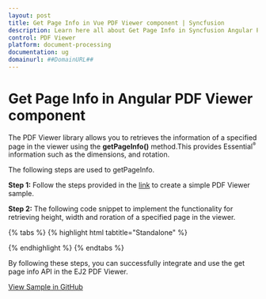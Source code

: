 ```yaml
---
layout: post
title: Get Page Info in Vue PDF Viewer component | Syncfusion
description: Learn here all about Get Page Info in Syncfusion Angular PDF Viewer component of Syncfusion Essential JS 2 and more.
control: PDF Viewer
platform: document-processing
documentation: ug
domainurl: ##DomainURL##
---
```


# Get Page Info in Angular PDF Viewer component

The PDF Viewer library allows you to retrieves the information of a specified page in the viewer using the **getPageInfo()** method.This provides Essential<sup style="font-size:70%">&reg;</sup> information such as the dimensions, and rotation.

The following steps are used to getPageInfo.

**Step 1:** Follow the steps provided in the [link](https://ej2.syncfusion.com/vue/documentation/pdfviewer/getting-started/) to create a simple PDF Viewer sample.

**Step 2:** The following code snippet to implement the functionality for retrieving height, width and roration of a specified page in the viewer.

{% tabs %}
{% highlight html tabtitle="Standalone" %}

<template>
  <div id="app">
    <button @click="retrievePageInfo" style="margin-bottom: 20px;">
      GetPageInfo
    </button>
    <ejs-pdfviewer
      id="pdfViewer"
      ref="pdfviewer"
      :documentPath="documentPath"
      :resourceUrl="resourceUrl"
      style="height: 640px;"
    >
    </ejs-pdfviewer>
  </div>
</template>

<script>
import {
  PdfViewerComponent,
  Toolbar,
  Magnification,
  Navigation,
  Annotation,
  TextSelection,
  TextSearch,
  FormFields,
  FormDesigner,
  PageOrganizer,
} from '@syncfusion/ej2-vue-pdfviewer';
export default {
  name: 'App',
  components: {
    'ejs-pdfviewer': PdfViewerComponent,
  },
  data() {
    return {
      documentPath: "https://cdn.syncfusion.com/content/pdf/pdf-succinctly.pdf",
      resourceUrl: "https://cdn.syncfusion.com/ej2/27.2.2/dist/ej2-pdfviewer-lib",
    };
  },
  provide: {
    PdfViewer: [
      Toolbar,
      Magnification,
      Navigation,
      Annotation,
      TextSelection,
      TextSearch,
      FormFields,
      FormDesigner,
      PageOrganizer,
    ],
  },
  methods: {
    retrievePageInfo() {
      if (this.$refs.pdfviewer) {
        const pdfviewer = this.$refs.pdfviewer.ej2Instances;
        // Set the page index for which info is required
        const pageIndex = 0;
        // To Retrieve and log the page information
        console.log(pdfviewer.getPageInfo(pageIndex));
        // To Log the specific page information details to the console
        const pageInfo = pdfviewer.getPageInfo(pageIndex);
        if (pageInfo) {
          console.log(`Page Info for Page Index ${pageIndex}:`);
          console.log(`Height: ${pageInfo.height}`);
          console.log(`Width: ${pageInfo.width}`);
          console.log(`Rotation: ${pageInfo.rotation}`);
        }
      }
    }
  },
};
</script>

{% endhighlight %}
{% endtabs %}

By following these steps, you can successfully integrate and use the get page info API in the EJ2 PDF Viewer.

[View Sample in GitHub](https://github.com/SyncfusionExamples/vue-pdf-viewer-examples/tree/master/How%20to)